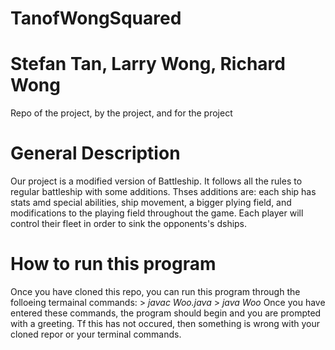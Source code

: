 # TanofWongSquared
# Stefan Tan, Larry Wong, Richard Wong
Repo of the project, by the project, and for the project
# General Description
Our project is a modified version of Battleship. It follows all the rules to regular battleship with some additions. Thses additions are: each ship has stats amd special abilities, ship movement, a bigger plying field, and modifications to the playing field throughout the game. Each player will control their fleet in order to sink the opponents's dships.
# How to run this program
Once you have cloned this repo, you can run this program through the folloeing termainal commands:
     > *javac Woo.java*
     > *java Woo*
Once you have entered these commands, the program should begin and you are prompted with a greeting. Tf this has not occured, then something is wrong with your cloned repor or your terminal commands.


